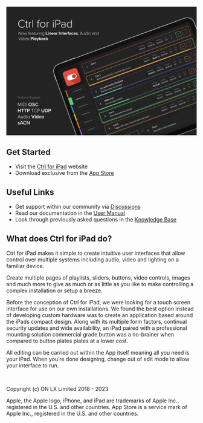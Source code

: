 ![Ctrl for iPad](./assets/cfi-banner.jpg)



## Get Started
- Visit the [Ctrl for iPad](https://labs.onlx.ltd/ctrl-for-ipad) website
- Download exclusive from the [App Store](https://apps.apple.com/gb/app/ctrl-for-ipad/id1247514528)

## Useful Links
- Get support within our community via [Discussions](https://github.com/onlxltd/ctrl-for-ipad/discussions)
- Read our documentation in the [User Manual](https://docs.onlx.ltd/ctrl-for-ipad)
- Look through previously asked questions in the [Knowledge Base](https://docs.onlx.ltd/knowledge-base)

## What does Ctrl for iPad do?

Ctrl for iPad makes it simple to create intuitive user interfaces that allow control over multiple systems including audio, video and lighting on a familiar device.

Create multiple pages of playlists, sliders, buttons, video controls, images and much more to give as much or as little as you like to make controlling a complex installation or setup a breeze.

Before the conception of Ctrl for iPad, we were looking for a touch screen interface for use on our own installations. We found the best option instead of developing custom hardware was to create an application based around the iPads compact design. Along with its multiple form factors, continual security updates and wide availability, an iPad paired with a professional mounting solution commercial grade button was a no-brainer when compared to button plates plates at a lower cost.

All editing can be carried out within the App itself meaning all you need is your iPad. When you’re done designing, change out of edit mode to allow your interface to run.

<br />

Copyright (c) ON LX Limited 2018 - 2023

Apple, the Apple logo, iPhone, and iPad are trademarks of Apple Inc., registered in the U.S. and other countries. App Store is a service mark of Apple Inc., registered in the U.S. and other countries.
